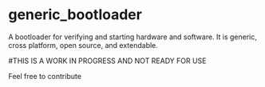 # generic_bootloader
A bootloader for verifying and starting hardware and software.  It is generic, cross platform, open source, and extendable.

#THIS IS A WORK IN PROGRESS AND NOT READY FOR USE

Feel free to contribute
